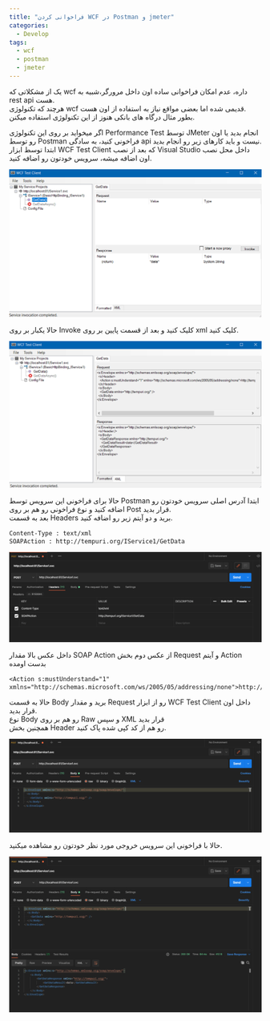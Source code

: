 ```yaml
---
title: "فراخوانی کردن WCF در Postman و jmeter"
categories:
  - Develop
tags:
  - wcf
  - postman
  - jmeter
---
```


یک از مشکلاتی که wcf داره، عدم امکان فراخوانی ساده اون داخل مرورگر،شبیه به rest api هست.  
هرچند که تکنولوژی wcf قدیمی شده اما بعضی مواقع نیاز به استفاده از اون هست.  
بطور مثال درگاه های بانکی هنوز از این تکنولوژی استفاده میکنن.  
  
اگر میخواید بر روی این تکنولوژی Performance Test توسط JMeter انجام بدید یا اون رو توسط Postman فراخونی کنید، به سادگی api نیست و باید کارهای زیر رو انجام بدید.  
ابتدا توسط ابزار  WCF Test Client که بعد از نصب Visual Studio داخل محل نصب اون اضافه میشه، سرویس خودتون رو اضافه کنید.

<p align="center" >
  <img src="/assets/img/wcf1.png" alt="mhkarami97" width="600" />
</p>

حالا یکبار بر روی Invoke کلیک کنید و بعد از قسمت پایین بر روی xml کلیک کنید.

<p align="center" >
  <img src="/assets/img/wcf2.png" alt="mhkarami97" width="600" />
</p>

حالا برای فراخونی این سرویس توسط Postman ابتدا آدرس اصلی سرویس خودتون رو اضافه کنید و نوع فراخونی رو هم بر روی Post قرار بدید.  
بعد به قسمت Headers برید و دو آیتم زیر رو اضافه کنید.  


```shell
Content-Type : text/xml
SOAPAction : http://tempuri.org/IService1/GetData
```

<p align="center" >
  <img src="/assets/img/wcf3.png" alt="mhkarami97" width="600" />
</p>

داخل عکس بالا مقدار SOAP Action از عکس دوم بخش Request و آیتم Action بدست اومده

```shell
<Action s:mustUnderstand="1" xmlns="http://schemas.microsoft.com/ws/2005/05/addressing/none">http://tempuri.org/IService1/GetData</Action>
```

حالا به قسمت Body برید و مقدار Request رو از ابزار WCF Test Client داخل اون قرار بدید.  
نوع Body رو هم بر روی Raw و سپس XML قرار بدید  
همچنین بخش Header رو هم از کد کپی شده پاک کنید.  

<p align="center" >
  <img src="/assets/img/wcf4.png" alt="mhkarami97" width="600" />
</p>

حالا با فراخونی این سرویس خروجی مورد نظر خودتون رو مشاهده میکنید.

<p align="center" >
  <img src="/assets/img/wcf5.png" alt="mhkarami97" width="600" />
</p>
